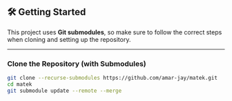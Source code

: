 ## 🛠️ Getting Started

This project uses **Git submodules**, so make sure to follow the correct steps when cloning and setting up the repository.

---

### Clone the Repository (with Submodules)

```bash
git clone --recurse-submodules https://github.com/amar-jay/matek.git
cd matek
git submodule update --remote --merge
```

